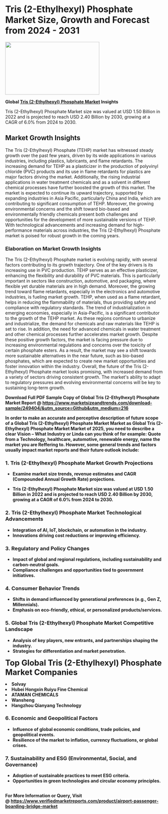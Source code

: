 <H1>Tris (2-Ethylhexyl) Phosphate Market Size, Growth and Forecast from 2024 - 2031</H1><img class="aligncenter size-medium wp-image-584254" src="https://thirdeyenews.in/wp-content/uploads/2024/09/Global-Market-Research-300x168.jpeg" alt="" width="300" height="168" /><p><strong>Global&nbsp;<a href="https://www.marketsizeandtrends.com/download-sample/249404/&amp;utm_source=Github&utm_medium=216">Tris (2-Ethylhexyl) Phosphate Market</a> Insights</strong></p><p>Tris (2-Ethylhexyl) Phosphate Market size was valued at USD 1.50 Billion in 2022 and is projected to reach USD 2.40 Billion by 2030, growing at a CAGR of 6.0% from 2024 to 2030.</p><p><h2>Market Growth Insights</h2> <p>The Tris (2-Ethylhexyl) Phosphate (TEHP) market has witnessed steady growth over the past few years, driven by its wide applications in various industries, including plastics, lubricants, and flame retardants. The increasing demand for TEHP as a plasticizer in the production of polyvinyl chloride (PVC) products and its use in flame retardants for plastics are major factors driving the market. Additionally, the rising industrial applications in water treatment chemicals and as a solvent in different chemical processes have further boosted the growth of this market. The market is expected to continue its upward trajectory, supported by expanding industries in Asia Pacific, particularly China and India, which are contributing to significant consumption of TEHP. Moreover, the growing environmental concerns and the shift toward bio-based and environmentally friendly chemicals present both challenges and opportunities for the development of more sustainable versions of TEHP. With technological advancements and increasing demand for high-performance materials across industries, the Tris (2-Ethylhexyl) Phosphate market is poised for robust growth in the coming years.</p> <p><strong></strong></p> <h3>Elaboration on Market Growth Insights</h3> <p>The Tris (2-Ethylhexyl) Phosphate market is evolving rapidly, with several factors contributing to its growth trajectory. One of the key drivers is its increasing use in PVC production. TEHP serves as an effective plasticizer, enhancing the flexibility and durability of PVC materials. This is particularly important in sectors like construction, automotive, and packaging, where flexible yet durable materials are in high demand. Moreover, the growing trend toward flame retardants, especially in the electronics and automotive industries, is fueling market growth. TEHP, when used as a flame retardant, helps in reducing the flammability of materials, thus providing safety and compliance with regulatory standards. The trend of industrialization in emerging economies, especially in Asia-Pacific, is a significant contributor to the growth of the TEHP market. As these regions continue to urbanize and industrialize, the demand for chemicals and raw materials like TEHP is set to rise. In addition, the need for advanced chemicals in water treatment and other chemical processes further accelerates market growth. Despite these positive growth factors, the market is facing pressure due to increasing environmental regulations and concerns over the toxicity of certain phosphate esters. As a result, the market may see a shift towards more sustainable alternatives in the near future, such as bio-based phosphates, which are expected to create new market opportunities and foster innovation within the industry. Overall, the future of the Tris (2-Ethylhexyl) Phosphate market looks promising, with increased demand from a variety of sectors driving consistent growth. The market's ability to adapt to regulatory pressures and evolving environmental concerns will be key to sustaining long-term growth.</p> <p><strong></p><p><span class=""><strong>Download Full PDF Sample Copy of Global Tris (2-Ethylhexyl) Phosphate Market Report</strong> @ <a href="https://www.marketsizeandtrends.com/download-sample/249404/&amp;utm_source=Github&utm_medium=216" target="_blank">https://www.marketsizeandtrends.com/download-sample/249404/&amp;utm_source=Github&utm_medium=216</a></span></p><p>In order to make an accurate and perceptive description of future scope of a Global&nbsp;Tris (2-Ethylhexyl) Phosphate Market Market as Global&nbsp;Tris (2-Ethylhexyl) Phosphate Market Market of 2025, you need to describe a clear Vision &ndash; What Industry or Linda can you think of for example: Quote from a Technology, healthcare, automotive, renewable energy, name the market you are Reffering to. However, some general trends and factors usually impact market reports and their future outlook include:</p><h3>1.&nbsp;<strong>Tris (2-Ethylhexyl) Phosphate Market Growth Projections</strong></h3><ul><li>Examine market size trends, revenue estimates and CAGR (Compounded Annual Growth Rate) projections.</li><li><p>Tris (2-Ethylhexyl) Phosphate Market size was valued at USD 1.50 Billion in 2022 and is projected to reach USD 2.40 Billion by 2030, growing at a CAGR of 6.0% from 2024 to 2030.</p></li></ul><h3>2.&nbsp;<strong>Tris (2-Ethylhexyl) Phosphate Market Technological Advancements</strong></h3><ul><li>Integration of AI, IoT, blockchain, or automation in the industry.</li><li>Innovations driving cost reductions or improving efficiency.</li></ul><h3>3.&nbsp;<strong>Regulatory and Policy Changes</strong></h3><ul><li>Impact of global and regional regulations, including sustainability and carbon-neutral goals.</li><li>Compliance challenges and opportunities tied to government initiatives.</li></ul><h3>4.&nbsp;<strong>Consumer Behavior Trends</strong></h3><ul><li>Shifts in demand influenced by generational preferences (e.g., Gen Z, Millennials).</li><li>Emphasis on eco-friendly, ethical, or personalized products/services.</li></ul><h3>5.&nbsp;<strong>Global Tris (2-Ethylhexyl) Phosphate Market Competitive Landscape</strong></h3><ul><li>Analysis of key players, new entrants, and partnerships shaping the industry.</li><li>Strategies for differentiation and market penetration.</li></ul><p data-pm-slice="1 1 []"><span style="color: inherit; font-family: inherit; font-size: 25px;">Top Global Tris (2-Ethylhexyl) Phosphate Market Companies</span></p><div class="" data-test-id=""><p><li>Solvay</li><li> Hubei Hongxin Ruiyu Fine Chemical</li><li> ATAMAN CHEMICALS</li><li> Wansheng</li><li> Hangzhou Qianyang Technology</li></p></div><h3>6.&nbsp;<strong>Economic and Geopolitical Factors</strong></h3><ul><li>Influence of global economic conditions, trade policies, and geopolitical events.</li><li>Resilience of the market to inflation, currency fluctuations, or global crises.</li></ul><h3>7.&nbsp;<strong>Sustainability and ESG (Environmental, Social, and Governance)</strong></h3><ul><li>Adoption of sustainable practices to meet ESG criteria.</li><li>Opportunities in green technologies and circular economy principles.</li></ul><h2><strong style="font-size: 14px;">For More Information or Query, Visit @&nbsp;</strong><a style="background-color: #ffffff; font-size: 14px;" href="https://www.marketsizeandtrends.com/report/tris-2-ethylhexyl-phosphate-market/" target="_blank">https://www.verifiedmarketreports.com/product/airport-passenger-boarding-bridge-market</a></h2>

